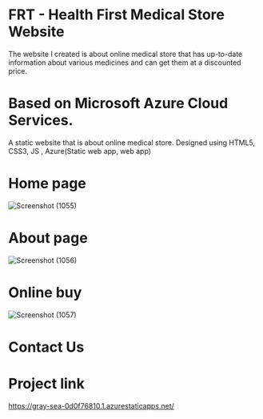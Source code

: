 # FRT - Health First Medical Store Website 
The website I created is about online medical store that has up-to-date information about various medicines and can get them at a discounted price.

# Based on Microsoft Azure Cloud Services.

A static website that is about online medical store.
Designed using HTML5, CSS3, JS , Azure(Static web app, web app)

# Home page
![Screenshot (1055)](https://user-images.githubusercontent.com/84828933/174812516-f42347ce-9591-4999-a2c5-00325f44ea4b.png)

# About page
![Screenshot (1056)](https://user-images.githubusercontent.com/84828933/174814122-374f359f-593b-41b2-a731-026d76d18399.png)

# Online buy
![Screenshot (1057)](https://user-images.githubusercontent.com/84828933/174814536-d7ccaa44-d146-4c79-bdd7-5aefdef3c22f.png)

# Contact Us

# Project link 
https://gray-sea-0d0f76810.1.azurestaticapps.net/
